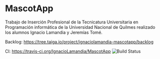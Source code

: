 # MascotApp
Trabajo de Inserción Profesional de la Tecnicatura Universitaria en Programación informática de la Universidad Nacional de Quilmes realizado los alumnos Ignacio Lamandia y Jeremías Tomé.

Backlog: https://tree.taiga.io/project/ignaciolamandia-mascotapp/backlog

CI: https://travis-ci.org/IgnacioLamandia/MascotApp   ![Build Status](https://travis-ci.org/IgnacioLamandia/MascotApp.svg?branch=master)
